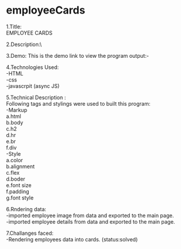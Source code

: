 # employeeCards

1.Title:\
EMPLOYEE CARDS

2.Description:\

3.Demo:
This is the demo link to view the program output:-

4.Technologies Used:\
-HTML\
-css\
-javascrpit (async JS)

5.Technical Description :\
Following tags and stylings were used to built this program:\
-Markup\
a.html\
b.body\
c.h2\
d.hr\
e.br\
f.div\
-Style\
a.color\
b.alignment\
c.flex\
d.boder\
e.font size\
f.padding\
g.font style

6.Rndering data:\
-imported employee image from data and exported to the main page.\
-imported employee details from data and exported to the main page.

7.Challanges faced:\
-Rendering employees data into cards. (status:solved)

